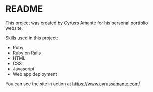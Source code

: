# README

This project was created by Cyruss Amante for his personal portfolio website.

Skills used in this project:

  * Ruby
  * Ruby on Rails
  * HTML
  * CSS
  * Javascript
  * Web app deployment

You can see the site in action at https://www.cyrussamante.com/
